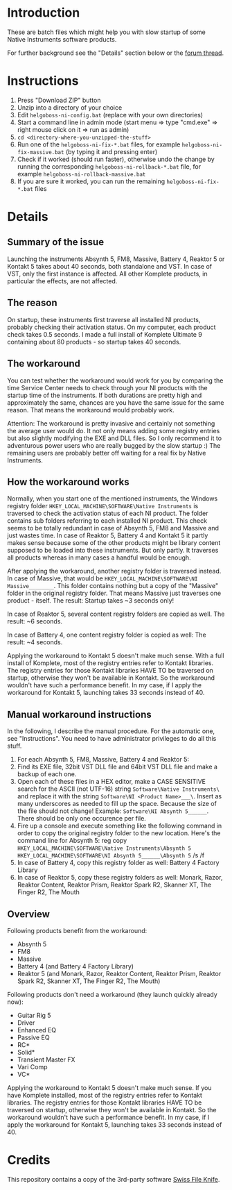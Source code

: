 # Introduction

These are batch files which might help you with slow startup of some Native Instruments software products.

For further background see the "Details" section below or the [forum thread](http://www.native-instruments.com/forum/threads/extremely-slow-startup-of-all-ni-software.213058/).

# Instructions

1. Press "Download ZIP" button
1. Unzip into a directory of your choice
1. Edit `helgoboss-ni-config.bat` (replace with your own directories)
1. Start a command line in admin mode (start menu => type "cmd.exe" => right mouse click on it => run as admin)
1. `cd <directory-where-you-unzipped-the-stuff>`
1. Run one of the `helgoboss-ni-fix-*.bat` files, for example `helgoboss-ni-fix-massive.bat` (by typing it and pressing enter)
1. Check if it worked (should run faster), otherwise undo the change by running the corresponding `helgoboss-ni-rollback-*.bat` file, for example `helgoboss-ni-rollback-massive.bat`
1. If you are sure it worked, you can run the remaining `helgoboss-ni-fix-*.bat` files


# Details

## Summary of the issue

Launching the instruments Absynth 5, FM8, Massive, Battery 4, Reaktor 5 or Kontakt 5 takes about 40 seconds, both standalone and VST. In case of VST, only the first instance is affected. All other Komplete products, in particular the effects, are not affected.


## The reason

On startup, these instruments first traverse all installed NI products, probably checking their activation status. On my computer, each product check takes 0.5 seconds. I made a full install of Komplete Ultimate 9 containing about 80 products - so startup takes 40 seconds.


## The workaround

You can test whether the workaround would work for you by comparing the time Service Center needs to check through your NI products with the startup time of the instruments. If both durations are pretty high and approximately the same, chances are you have the same issue for the same reason. That means the workaround would probably work.

Attention: The workaround is pretty invasive and certainly not something the average user would do. It not only means adding some registry entries but also slightly modifying the EXE and DLL files. So I only recommend it to adventurous power users who are really bugged by the slow startup :) The remaining users are probably better off waiting for a real fix by Native Instruments.


## How the workaround works

Normally, when you start one of the mentioned instruments, the Windows registry folder `HKEY_LOCAL_MACHINE\SOFTWARE\Native Instruments` is traversed to check the activation status of each NI product. The folder contains sub folders referring to each installed NI product. This check seems to be totally redundant in case of Absynth 5, FM8 and Massive and just wastes time. In case of Reaktor 5, Battery 4 and Kontakt 5 it partly makes sense because some of the other products might be library content supposed to be loaded into these instruments. But only partly. It traverses all products whereas in many cases a handful would be enough.

After applying the workaround, another registry folder is traversed instead. In case of Massive, that would be `HKEY_LOCAL_MACHINE\SOFTWARE\NI Massive________`. This folder contains nothing but a copy of the "Massive" folder in the original registry folder. That means Massive just traverses one product - itself. The result: Startup takes ~3 seconds only!

In case of Reaktor 5, several content registry folders are copied as well. The result: ~6 seconds.

In case of Battery 4, one content registry folder is copied as well: The result: ~4 seconds.

Applying the workaround to Kontakt 5 doesn't make much sense. With a full install of Komplete, most of the registry entries refer to Kontakt libraries. The registry entries for those Kontakt libraries HAVE TO be traversed on startup, otherwise they won't be available in Kontakt. So the workaround wouldn't have such a performance benefit. In my case, if I apply the workaround for Kontakt 5, launching takes 33 seconds instead of 40.

## Manual workaround instructions

In the following, I describe the manual procedure. For the automatic one, see "Instructions". You need to have administrator privileges to do all this stuff.

1. For each Absynth 5, FM8, Massive, Battery 4 and Reaktor 5:
  1. Find its EXE file, 32bit VST DLL file and 64bit VST DLL file and make a backup of each one.
  1. Open each of these files in a HEX editor, make a CASE SENSITIVE search for the ASCII (not UTF-16) string `Software\Native Instruments\` and replace it with the string `Software\NI <Product Name>___\`. Insert as many underscores as needed to fill up the space. Because the size of the file should not change! Example: `Software\NI Absynth 5______`. There should be only one occurence per file.
  1. Fire up a console and execute something like the following command in order to copy the original registry folder to the new location. Here's the command line for Absynth 5:
reg copy `HKEY_LOCAL_MACHINE\SOFTWARE\Native Instruments\Absynth 5` `HKEY_LOCAL_MACHINE\SOFTWARE\NI Absynth 5______\Absynth 5` /s /f
  1. In case of Battery 4, copy this registry folder as well: Battery 4 Factory Library
  1. In case of Reaktor 5, copy these registry folders as well: Monark, Razor, Reaktor Content, Reaktor Prism, Reaktor Spark R2, Skanner XT, The Finger R2, The Mouth


## Overview

Following products benefit from the workaround:
- Absynth 5
- FM8
- Massive
- Battery 4 (and Battery 4 Factory Library)
- Reaktor 5 (and Monark, Razor, Reaktor Content, Reaktor Prism, Reaktor Spark R2, Skanner XT, The Finger R2, The Mouth)

Following products don't need a workaround (they launch quickly already now):
- Guitar Rig 5
- Driver
- Enhanced EQ
- Passive EQ
- RC*
- Solid*
- Transient Master FX
- Vari Comp
- VC*

Applying the workaround to Kontakt 5 doesn't make much sense. If you have Komplete installed, most of the registry entries refer to Kontakt libraries. The registry entries for those Kontakt libraries HAVE TO be traversed on startup, otherwise they won't be available in Kontakt. So the workaround wouldn't have such a performance benefit. In my case, if I apply the workaround for Kontakt 5, launching takes 33 seconds instead of 40.

# Credits

This repository contains a copy of the 3rd-party software [Swiss File Knife](http://stahlworks.com/dev/swiss-file-knife.html).
